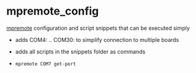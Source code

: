 # mpremote_config

[mpremote](https://docs.micropython.org/en/latest/reference/mpremote.html) configuration and script snippets that can be executed simply

- adds COM4: .. COM30: to simplify connection to multiple boards
- adds all scripts in the snippets folder as commands

- `mpremote COM7 get-port` 
